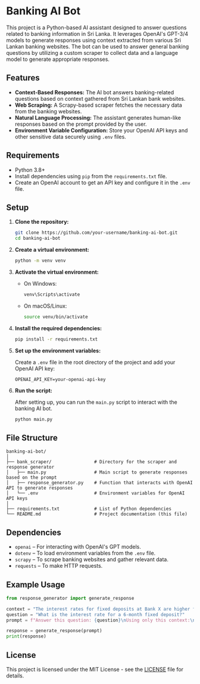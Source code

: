
# Banking AI Bot

This project is a Python-based AI assistant designed to answer questions related to banking information in Sri Lanka. It leverages OpenAI's GPT-3/4 models to generate responses using context extracted from various Sri Lankan banking websites. The bot can be used to answer general banking questions by utilizing a custom scraper to collect data and a language model to generate appropriate responses.

## Features

- **Context-Based Responses:** The AI bot answers banking-related questions based on context gathered from Sri Lankan bank websites.
- **Web Scraping:** A Scrapy-based scraper fetches the necessary data from the banking websites.
- **Natural Language Processing:** The assistant generates human-like responses based on the prompt provided by the user.
- **Environment Variable Configuration:** Store your OpenAI API keys and other sensitive data securely using `.env` files.

## Requirements

- Python 3.8+
- Install dependencies using `pip` from the `requirements.txt` file.
- Create an OpenAI account to get an API key and configure it in the `.env` file.

## Setup

1. **Clone the repository:**

   ```bash
   git clone https://github.com/your-username/banking-ai-bot.git
   cd banking-ai-bot
   ```

2. **Create a virtual environment:**

   ```bash
   python -m venv venv
   ```

3. **Activate the virtual environment:**

   - On Windows:

     ```bash
     venv\Scripts\activate
     ```

   - On macOS/Linux:

     ```bash
     source venv/bin/activate
     ```

4. **Install the required dependencies:**

   ```bash
   pip install -r requirements.txt
   ```

5. **Set up the environment variables:**

   Create a `.env` file in the root directory of the project and add your OpenAI API key:

   ```env
   OPENAI_API_KEY=your-openai-api-key
   ```

6. **Run the script:**

   After setting up, you can run the `main.py` script to interact with the banking AI bot.

   ```bash
   python main.py
   ```

## File Structure

```
banking-ai-bot/
│
├── bank_scraper/                # Directory for the scraper and response generator
│   ├── main.py                  # Main script to generate responses based on the prompt
│   ├── response_generator.py    # Function that interacts with OpenAI API to generate responses
│   └── .env                     # Environment variables for OpenAI API keys
│
├── requirements.txt             # List of Python dependencies
└── README.md                    # Project documentation (this file)
```

## Dependencies

- `openai` – For interacting with OpenAI's GPT models.
- `dotenv` – To load environment variables from the `.env` file.
- `scrapy` – To scrape banking websites and gather relevant data.
- `requests` – To make HTTP requests.

## Example Usage

```python
from response_generator import generate_response

context = "The interest rates for fixed deposits at Bank X are higher for longer terms."
question = "What is the interest rate for a 6-month fixed deposit?"
prompt = f"Answer this question: {question}\nUsing only this context:\n{context}"

response = generate_response(prompt)
print(response)
```

## License

This project is licensed under the MIT License - see the [LICENSE](LICENSE) file for details.

